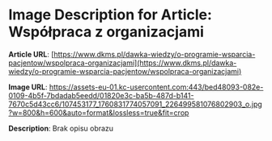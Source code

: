 # Image Description for Article: Współpraca z organizacjami
**Article URL**: [https://www.dkms.pl/dawka-wiedzy/o-programie-wsparcia-pacjentow/wspolpraca-organizacjami](https://www.dkms.pl/dawka-wiedzy/o-programie-wsparcia-pacjentow/wspolpraca-organizacjami)

**Image URL**: https://assets-eu-01.kc-usercontent.com:443/bed48093-082e-0109-4b5f-7bdadab5eedd/01820e3c-ba5b-487d-b141-7670c5d43cc6/107453177_1760831774057091_226499581076802903_o.jpg?w=800&h=600&auto=format&lossless=true&fit=crop

**Description**: Brak opisu obrazu
